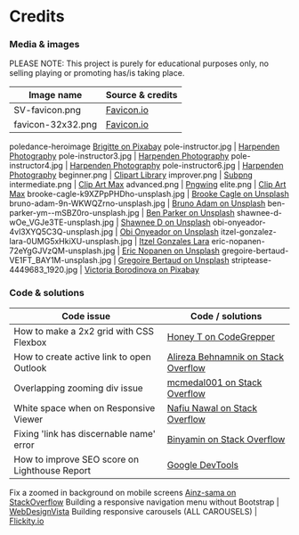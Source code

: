 # Credits
### Media & images

PLEASE NOTE: This project is purely for educational purposes only, no selling playing or promoting has/is taking place.

Image name | Source & credits
------------ | -------------
SV-favicon.png | [Favicon.io](https://favicon.io/)
favicon-32x32.png | [Favicon.io](https://favicon.io/)
poledance-heroimage [Brigitte on Pixabay](https://pixabay.com/illustrations/pylon-flight-girl-model-dance-3828143/)
pole-instructor.jpg | [Harpenden Photography](https://harpendenstudios.com/fitography/pole-dance-photography)
pole-instructor3.jpg | [Harpenden Photography](https://harpendenstudios.com/fitography/pole-dance-photography)
pole-instructor4.jpg | [Harpenden Photography](https://harpendenstudios.com/fitography/pole-dance-photography)
pole-instructor6.jpg | [Harpenden Photography](https://harpendenstudios.com/fitography/pole-dance-photography)
beginner.png | [Clipart Library](http://clipart-library.com/clip-art/pole-dancing-silhouette-15.htm)
improver.png | [Subpng](https://www.subpng.com/png-ibxtb6/download.html)
intermediate.png | [Clip Art Max](https://www.clipartmax.com/middle/m2i8G6K9A0b1d3Z5_stickers-pole-dance-sticker-pole-dance/)
advanced.png | [Pngwing](https://www.pngwing.com/en/free-png-djbud)
elite.png | [Clip Art Max](https://www.clipartmax.com/middle/m2i8Z5H7d3K9d3H7_pole-dance-silhouette-pole-dancer-silhouette-png-trnasparent/)
brooke-cagle-k9XZPpPHDho-unsplash.jpg | [Brooke Cagle on Unsplash](https://unsplash.com/photos/k9XZPpPHDho)
bruno-adam-9n-WKWQZrno-unsplash.jpg | [Bruno Adam on Unsplash](https://unsplash.com/photos/9n-WKWQZrno)
ben-parker-ym--mSBZ0ro-unsplash.jpg | [Ben Parker on Unsplash](https://unsplash.com/photos/ym--mSBZ0ro)
shawnee-d-wOe_VGJe3TE-unsplash.jpg | [Shawnee D on Unsplash](https://unsplash.com/photos/wOe_VGJe3TE)
obi-onyeador-4vl3XYQ5C3Q-unsplash.jpg | [Obi Onyeador on Unsplash](https://unsplash.com/photos/4vl3XYQ5C3Q)
itzel-gonzalez-lara-0UMG5xHkiXU-unsplash.jpg | [Itzel Gonzales Lara](https://unsplash.com/photos/0UMG5xHkiXU)
eric-nopanen-72eYgGJVzQM-unsplash.jpg | [Eric Nopanen on Unsplash](https://unsplash.com/photos/72eYgGJVzQM)
gregoire-bertaud-VE1FT_BAY1M-unsplash.jpg | [Gregoire Bertaud on Unsplash](https://unsplash.com/photos/VE1FT_BAY1M)
striptease-4449683_1920.jpg | [Victoria Borodinova on Pixabay](https://pixabay.com/photos/striptease-night-club-bar-pylon-4449683/)

### Code & solutions

Code issue | Code / solutions
------------ | -------------
How to make a 2x2 grid with CSS Flexbox | [Honey T on CodeGrepper](https://www.codegrepper.com/code-examples/html/2x2+image+grid+css)
How to create active link to open Outlook | [Alireza Behnamnik on Stack Overflow](https://stackoverflow.com/questions/39970805/how-to-create-a-html-button-that-opens-outlook-application/39970862)
Overlapping zooming div issue | [mcmedal001 on Stack Overflow](https://stackoverflow.com/questions/32524423/zooming-an-image-on-hover-and-not-exceeding-parent-div-borders)
White space when on Responsive Viewer | [Nafiu Nawal on Stack Overflow](https://stackoverflow.com/questions/47976439/unable-to-remove-white-space-from-right-in-responsive-design-html-css)
Fixing 'link has discernable name' error | [Binyamin on Stack Overflow](https://stackoverflow.com/questions/51683761/how-to-fix-lighthouse-links-do-not-have-a-discernible-name)
How to improve SEO score on Lighthouse Report | [Google DevTools](https://web.dev/meta-description/?utm_source=lighthouse&utm_medium=devtools)
Fix a zoomed in background on mobile screens [Ainz-sama on StackOverflow](https://stackoverflow.com/questions/23838718/fixed-background-cover-becomes-zoomed-in-mobile-view/40414973)
Building a responsive navigation menu without Bootstrap | [WebDesignVista](https://www.webdesignvista.com/create-responsive-navbar-without-bootstrap/)
Building responsive carousels (ALL CAROUSELS) | [Flickity.io](https://flickity.metafizzy.co/)
